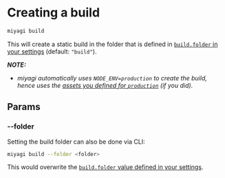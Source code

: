 # Creating a build

```bash
miyagi build
```

This will create a static build in the folder that is defined in [`build.folder` in your settings](/configuration/options#build) (default: `"build"`).

_**NOTE:**_

- _miyagi automatically uses `NODE_ENV=production` to create the build, hence uses the [assets you defined for `production`](/configuration/options#assets) (if you did)._

## Params

### --folder

Setting the build folder can also be done via CLI:

```bash
miyagi build --folder <folder>
```

This would overwrite the [`build.folder` value defined in your settings](/configuration/options#build).

